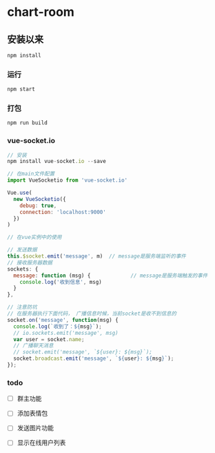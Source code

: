 # chart-room

## 安装以来
```sh
npm install
```

### 运行
```sh
npm start
```

### 打包
```sh
npm run build
```

### vue-socket.io

```js
// 安装
npm install vue-socket.io --save

// 在main文件配置
import VueSocketio from 'vue-socket.io'

Vue.use(
  new VueSocketio({
    debug: true,
    connection: 'localhost:9000'
  })
)

// 在vue实例中的使用

// 发送数据
this.$socket.emit('message', m)  // message是服务端监听的事件
// 接收服务器数据
sockets: {
  message: function (msg) {				// message是服务端触发的事件
    console.log('收到信息', msg)
  }
},

// 注意防坑
// 在服务器执行下面代码， 广播信息时候，当前socket是收不到信息的
socket.on('message', function(msg) {
  console.log(`收到了：${msg}`);
  // io.sockets.emit('message', msg)
  var user = socket.name;
  // 广播聊天消息
  // socket.emit('message', `${user}: ${msg}`);
  socket.broadcast.emit('message', `${user}: ${msg}`);
});

```



### todo

- [ ] 群主功能

- [ ]  添加表情包
- [ ] 发送图片功能
- [ ] 显示在线用户列表

